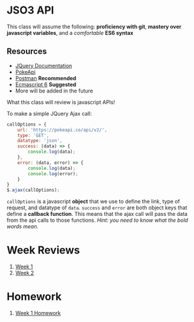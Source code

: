 # JSO3 API
This class will assume the following: **proficiency with git**, **mastery over javascript variables**, and a *comfortable* **ES6 syntax**
## Resources
- [JQuery Documentation](https://api.jquery.com/)
- [PokeApi](https://pokeapi.co/)
- [Postman](https://www.getpostman.com/) **Recommended**
- [Ecmascript 6](https://github.com/airbnb/javascript) **Suggested**
- More will be added in the future

What this class will review is javascript APIs!

To make a simple JQuery Ajax call:
```javascript
callOptions = {
    url: 'https://pokeapi.co/api/v2/',
    type: 'GET',
    datatype: 'json',
    success: (data) => {
        console.log(data);
    },
    error: (data, error) => {
        console.log(data);
        console.log(error);
    }
}
$.ajax(callOptions);
```

`callOptions` is a javascript **object** that we use to define the link, type of request, and datatype of `data`. `success` and `error` are both object keys that define a **callback function**. This means that the ajax call will pass the data from the api calls to those functions.
*Hint: you need to know what the bold words mean.*

# Week Reviews
1. [Week 1](Week1.md)
2. [Week 2](Week2.md)

# Homework
1. [Week 1 Homework](Week1Hw.md)

